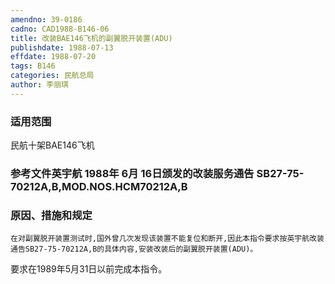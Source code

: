 ```yaml
---
amendno: 39-0186
cadno: CAD1988-B146-06
title: 改装BAE146飞机的副翼脱开装置(ADU)
publishdate: 1988-07-13
effdate: 1988-07-20
tags: B146
categories: 民航总局
author: 李丽琪
---
```


### 适用范围 
民航十架BAE146飞机

### 参考文件英宇航 1988年 6月 16日颁发的改装服务通告 SB27-75-70212A,B,MOD.NOS.HCM70212A,B 

### 原因、措施和规定 
    在对副翼脱开装置测试时,国外曾几次发现该装置不能复位和断开,因此本指令要求按英宇航改装通告SB27-75-70212A,B的具体内容,安装改装后的副翼脱开装置(ADU)。 
要求在1989年5月31日以前完成本指令。
